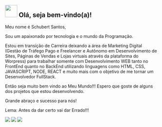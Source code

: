 <span>

## <img src="https://i.imgur.com/0hdZ65D.gif" width="40px"> Olá, seja bem-vindo(a)!</h2>

</span>
<p align="start">

Meu nome é Schubert Santos, 

Sou um apaixonado por tecnologia e o mundo da Programação. 

Estou em transição de Carreira deixando a área de Marketing Digital (Gestão de Tráfego Pago e Freelancer e Autônomo em Desenvolvimento de Sites, Páginas de Vendas e Lojas virtuais através da plataforma do Worpress) para trabalhar somente com Desenvolvimento WEB tanto no FrontEnd quanto no BackEnd utilizando linguagens como HTML, CSS, JAVASCRIPT, NODE, REACT e muito mais com o objetivo de me tornar um Desenvolvedor FullStack.

Então seja muito bem vindo ao Meu Mundo!!!
Espero que goste de alguns dos projetos que estou desenvolvendo. 

Grande abraço e sucesso para nós!

Lema: Antes da dar certo vai dar Errado!!!

</p>

<div>
     <a href="https://www.instagram.com/schubert.asantos"><img src="https://img.shields.io/badge/Instagram-E4405F?style=for-the-badge&logo=instagram&logoColor=white" /></a>
     <a href="https://www.youtube.com/channel/schubertsantos"><img src="https://img.shields.io/badge/YouTube-FF0000?style=for-the-badge&logo=youtube&logoColor=white" /></a>
     <a href="https://www.linkedin.com/in/schubertsantos"><img src="https://img.shields.io/badge/LinkedIn-0077B5?style=for-the-badge&logo=linkedin&logoColor=white" /></a>
</div>



<!--
## Hi there 👋
-->
<!--
**SchubertSantos/SchubertSantos** is a ✨ _special_ ✨ repository because its `README.md` (this file) appears on your GitHub profile.

Here are some ideas to get you started:

- 🔭 I’m currently working on ...
- 🌱 I’m currently learning ...
- 👯 I’m looking to collaborate on ...
- 🤔 I’m looking for help with ...
- 💬 Ask me about ...
- 📫 How to reach me: ...
- 😄 Pronouns: ...
- ⚡ Fun fact: ...
-->
